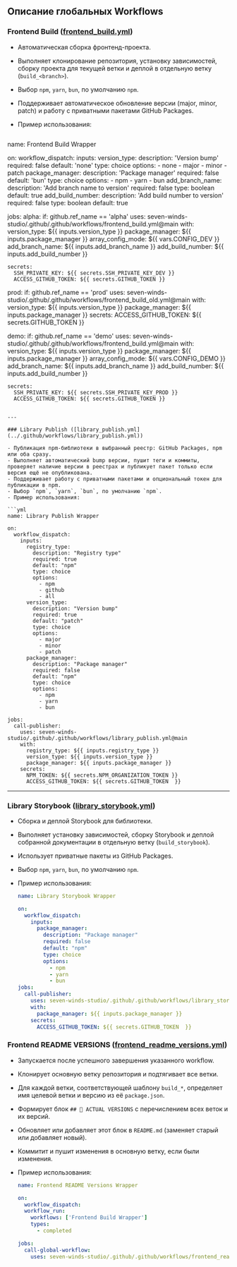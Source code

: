 ## Описание глобальных Workflows

### Frontend Build ([frontend_build.yml](../.github/workflows/frontend_build.yml))

- Автоматическая сборка фронтенд-проекта.
- Выполняет клонирование репозитория, установку зависимостей, сборку проекта для текущей ветки и деплой в отдельную ветку (`build_<branch>`).
- Выбор `npm`, `yarn`, `bun`, по умолчанию `npm`.
- Поддерживает автоматическое обновление версии (major, minor, patch) и работу с приватными пакетами GitHub Packages.

- Пример использования:

  ```yml
name: Frontend Build Wrapper

on:
  workflow_dispatch:
    inputs:
      version_type:
        description: 'Version bump'
        required: false
        default: 'none'
        type: choice
        options:
          - none
          - major
          - minor
          - patch
      package_manager:
        description: 'Package manager'
        required: false
        default: 'bun'
        type: choice
        options:
          - npm
          - yarn
          - bun
      add_branch_name:
        description: 'Add branch name to version'
        required: false
        type: boolean
        default: true
      add_build_number:
        description: 'Add build number to version'
        required: false
        type: boolean
        default: true

jobs:
  alpha:
    if: github.ref_name == 'alpha'
    uses: seven-winds-studio/.github/.github/workflows/frontend_build.yml@main
    with:
      version_type: ${{ inputs.version_type }}
      package_manager: ${{ inputs.package_manager }}
      array_config_mode: ${{ vars.CONFIG_DEV }}
      add_branch_name: ${{ inputs.add_branch_name }}
      add_build_number: ${{ inputs.add_build_number }}

    secrets:
      SSH_PRIVATE_KEY: ${{ secrets.SSH_PRIVATE_KEY_DEV }}
      ACCESS_GITHUB_TOKEN: ${{ secrets.GITHUB_TOKEN }}

  prod:
    if: github.ref_name == 'prod'
    uses: seven-winds-studio/.github/.github/workflows/frontend_build_old.yml@main
    with:
      version_type: ${{ inputs.version_type }}
      package_manager: ${{ inputs.package_manager }}
    secrets:
      ACCESS_GITHUB_TOKEN: ${{ secrets.GITHUB_TOKEN }}

  demo:
    if: github.ref_name == 'demo'
    uses: seven-winds-studio/.github/.github/workflows/frontend_build.yml@main
    with:
      version_type: ${{ inputs.version_type }}
      package_manager: ${{ inputs.package_manager }}
      array_config_mode: ${{ vars.CONFIG_DEMO }}
      add_branch_name: ${{ inputs.add_branch_name }}
      add_build_number: ${{ inputs.add_build_number }}

    secrets:
      SSH_PRIVATE_KEY: ${{ secrets.SSH_PRIVATE_KEY_PROD }}
      ACCESS_GITHUB_TOKEN: ${{ secrets.GITHUB_TOKEN }}
  ```

---

### Library Publish ([library_publish.yml](../.github/workflows/library_publish.yml))

- Публикация npm-библиотеки в выбранный реестр: GitHub Packages, npm или оба сразу.
- Выполняет автоматический bump версии, пушит теги и коммиты, проверяет наличие версии в реестрах и публикует пакет только если версия ещё не опубликована.
- Поддерживает работу с приватными пакетами и опциональный токен для публикации в npm.
- Выбор `npm`, `yarn`, `bun`, по умолчанию `npm`.
- Пример использования:

  ```yml
  name: Library Publish Wrapper

  on:
    workflow_dispatch:
      inputs:
        registry_type:
          description: "Registry type"
          required: true
          default: "npm"
          type: choice
          options:
            - npm
            - github
            - all
        version_type:
          description: "Version bump"
          required: true
          default: "patch"
          type: choice
          options:
            - major
            - minor
            - patch
        package_manager:
          description: "Package manager"
          required: false
          default: "npm"
          type: choice
          options:
            - npm
            - yarn
            - bun

  jobs:
    call-publisher:
      uses: seven-winds-studio/.github/.github/workflows/library_publish.yml@main
      with:
        registry_type: ${{ inputs.registry_type }}
        version_type: ${{ inputs.version_type }}
        package_manager: ${{ inputs.package_manager }}
      secrets:
        NPM_TOKEN: ${{ secrets.NPM_ORGANIZATION_TOKEN }}
        ACCESS_GITHUB_TOKEN: ${{ secrets.GITHUB_TOKEN  }}
  ```

---

### Library Storybook ([library_storybook.yml](../.github/workflows/library_storybook.yml))

- Сборка и деплой Storybook для библиотеки.
- Выполняет установку зависимостей, сборку Storybook и деплой собранной документации в отдельную ветку (`build_storybook`).
- Использует приватные пакеты из GitHub Packages.
- Выбор `npm`, `yarn`, `bun`, по умолчанию `npm`.
- Пример использования:

  ```yml
  name: Library Storybook Wrapper

  on:
    workflow_dispatch:
      inputs:
        package_manager:
          description: "Package manager"
          required: false
          default: "npm"
          type: choice
          options:
            - npm
            - yarn
            - bun
  jobs:
    call-publisher:
      uses: seven-winds-studio/.github/.github/workflows/library_storybook.yml@main
      with:
        package_manager: ${{ inputs.package_manager }}
      secrets:
        ACCESS_GITHUB_TOKEN: ${{ secrets.GITHUB_TOKEN  }}
  ```

### Frontend README VERSIONS ([frontend_readme_versions.yml](../.github/workflows/frontend_readme_versions.yml))
- Запускается после успешного завершения указанного workflow.
- Клонирует основную ветку репозитория и подтягивает все ветки.
- Для каждой ветки, соответствующей шаблону `build_*`, определяет имя целевой ветки и версию из её `package.json`.
- Формирует блок `## 🚀 ACTUAL VERSIONS` с перечислением всех веток и их версий.
- Обновляет или добавляет этот блок в `README.md` (заменяет старый или добавляет новый).
- Коммитит и пушит изменения в основную ветку, если были изменения.
- Пример использования:

  ```yml
  name: Frontend README Versions Wrapper

  on:
    workflow_dispatch:
    workflow_run:
      workflows: ['Frontend Build Wrapper']
      types:
        - completed

  jobs:
    call-global-workflow:
      uses: seven-winds-studio/.github/.github/workflows/frontend_readme_versions.yml@main
  ```